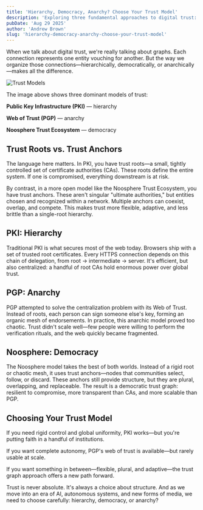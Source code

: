 ```yaml
---
title: 'Hierarchy, Democracy, Anarchy? Choose Your Trust Model'
description: 'Exploring three fundamental approaches to digital trust: PKI hierarchies, PGP anarchy, and democratic trust anchors in the Noosphere ecosystem'
pubDate: 'Aug 29 2025'
author: 'Andrew Brown'
slug: 'hierarchy-democracy-anarchy-choose-your-trust-model'
---
```


When we talk about digital trust, we're really talking about graphs. Each connection represents one entity vouching for another. But the way we organize those connections—hierarchically, democratically, or anarchically—makes all the difference.

![Trust Models](/images/blog-images/trust-models.png)

The image above shows three dominant models of trust:

**Public Key Infrastructure (PKI)** — hierarchy

**Web of Trust (PGP)** — anarchy

**Noosphere Trust Ecosystem** — democracy

## Trust Roots vs. Trust Anchors

The language here matters. In PKI, you have trust roots—a small, tightly controlled set of certificate authorities (CAs). These roots define the entire system. If one is compromised, everything downstream is at risk.

By contrast, in a more open model like the Noosphere Trust Ecosystem, you have trust anchors. These aren't singular "ultimate authorities," but entities chosen and recognized within a network. Multiple anchors can coexist, overlap, and compete. This makes trust more flexible, adaptive, and less brittle than a single-root hierarchy.

## PKI: Hierarchy

Traditional PKI is what secures most of the web today. Browsers ship with a set of trusted root certificates. Every HTTPS connection depends on this chain of delegation, from root → intermediate → server. It's efficient, but also centralized: a handful of root CAs hold enormous power over global trust.

## PGP: Anarchy

PGP attempted to solve the centralization problem with its Web of Trust. Instead of roots, each person can sign someone else's key, forming an organic mesh of endorsements. In practice, this anarchic model proved too chaotic. Trust didn't scale well—few people were willing to perform the verification rituals, and the web quickly became fragmented.

## Noosphere: Democracy

The Noosphere model takes the best of both worlds. Instead of a rigid root or chaotic mesh, it uses trust anchors—nodes that communities select, follow, or discard. These anchors still provide structure, but they are plural, overlapping, and replaceable. The result is a democratic trust graph: resilient to compromise, more transparent than CAs, and more scalable than PGP.

## Choosing Your Trust Model

If you need rigid control and global uniformity, PKI works—but you're putting faith in a handful of institutions.

If you want complete autonomy, PGP's web of trust is available—but rarely usable at scale.

If you want something in between—flexible, plural, and adaptive—the trust graph approach offers a new path forward.

Trust is never absolute. It's always a choice about structure. And as we move into an era of AI, autonomous systems, and new forms of media, we need to choose carefully: hierarchy, democracy, or anarchy?